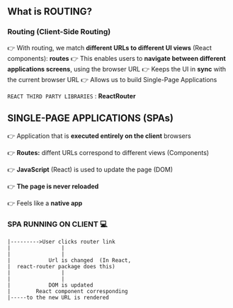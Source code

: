## What is ROUTING? 


### Routing (Client-Side Routing)

👉 With routing, we match **different URLs to different UI views** (React components): **routes**
👉 This enables users to **navigate between different applications screens**, using the browser URL
👉 Keeps the UI in **sync** with the current browser URL
👉 Allows us to build Single-Page Applications

`REACT THIRD PARTY LIBRARIES` : **ReactRouter**


## **SINGLE-PAGE** APPLICATIONS (SPAs)


👉 Application that is **executed entirely on the client** browsers

👉 **Routes:** diffent URLs correspond to different views (Components)

👉 **JavaScript** (React) is used to update the page (DOM)

👉 **The page is never reloaded**

👉 Feels like a **native app**

### SPA RUNNING ON CLIENT 💻

```
|--------->User clicks router link 
|                |
|                |
|            Url is changed  (In React,
|  react-router package does this)
|                |
|                |
|            DOM is updated
|        React component corresponding 
|-----to the new URL is rendered



```
